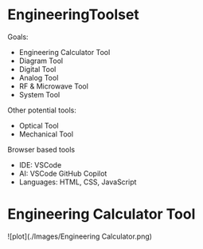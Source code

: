 # EngineeringToolset

Goals:
 - Engineering Calculator Tool
 - Diagram Tool
 - Digital Tool
 - Analog Tool
 - RF & Microwave Tool
 - System Tool

Other potential tools:
 - Optical Tool
 - Mechanical Tool

Browser based tools
 - IDE: VSCode
 - AI: VSCode GitHub Copilot
 - Languages: HTML, CSS, JavaScript

<h1>Engineering Calculator Tool</h1>
![plot](./Images/Engineering Calculator.png)
